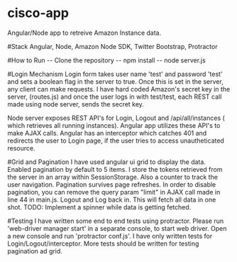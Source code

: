 # cisco-app
Angular/Node app to retreive Amazon Instance data. 

#Stack
Angular, Node, Amazon Node SDK, Twitter Bootstrap, Protractor

#How to Run
-- Clone the repository
-- npm install
-- node server.js

#Login Mechanism
   Login form takes user name 'test' and password 'test' and sets a boolean flag in the server to true. Once this is set
   in the server, any client can make requests. I have hard coded Amazon's secret key in the server, (routes.js) and once
   the user logs in with test/test, each REST call made using node server, sends the secret key.
   
   Node server exposes REST API's for Login, Logout and /api/all/instances ( which retrieves all running instances). Angular    app utilizes these API's to make AJAX calls. Angular has an interceptor which catches 401 and redirects the user to Login    page, if the user tries to access unautheticated resource. 
      
#Grid and Pagination
   I have used angular ui grid to display the data. Enabled pagination by default to 5 items. I store the tokens                retrieved from the server in an array within SessionStorage. Also a counter to track the user navigation. Pagination         survives page refreshes. In order to disable pagination, you can remove the query param "limit" in AJAX call made in line    44 in main.js. Logout and Log back in. This will fetch all data in one shot. 
   TODO: Implement a spinner while data is getting fetched.
   
#Testing
   I have written some end to end tests using protractor. Please run 'web-driver manager start' in a separate console, to       start web driver. Open a new console and run 'protractor conf.js'. I have only written tests for Login/Logout/interceptor.    More tests should be written for testing pagination ad grid.     
       
